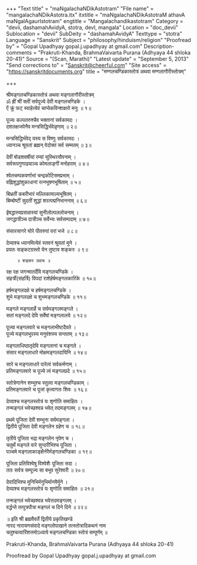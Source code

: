 +++
"Text title" = "maNgalachaNDikAstotram"
"File name" = "mangalachaNDikAstotra.itx"
itxtitle = "maNgalachaNDikAstotraM athavA maNgalAgaurIstotram"
engtitle = "Mangalachandikastotram"
Category = "devii, dashamahAvidyA, stotra, devI, mangala"
Location = "doc_devii"
Sublocation = "devii"
SubDeity = "dashamahAvidyA"
Texttype = "stotra"
Language = "Sanskrit"
Subject = "philosophy/hinduism/religion"
"Proofread by" = "Gopal Upadhyay gopal.j.upadhyay at gmail.com"
Description-comments = "Prakruti-Khanda, BrahmaVaivarta Purana (Adhyaya 44 shloka 20-41)"
Source = "(Scan, Marathi)"
"Latest update" = "September 5, 2013"
"Send corrections to" = "Sanskrit@cheerful.com"
"Site access" = "https://sanskritdocuments.org"
title = "मण्गलचण्डिकास्तोत्रं अथवा मण्गलागौरीस्तोत्रम्"

+++
  
 श्रीमङ्गलचण्डिकास्तोत्रं अथवा मङ्गलागौरीस्तोत्रम्   
ॐ ह्रीं श्रीं क्लीं सर्वपूज्ये देवी मङ्गलचण्डिके ।  
ऐं क्रूं फट् स्वाहेत्येवं चाप्येकविन्शाक्षरो मनुः ॥ १॥  
  
पूज्यः कल्पतरुश्चैव भक्तानां सर्वकामदः ।  
दशलक्षजपेनैव मन्त्रसिद्धिर्भवेन्नृणाम् ॥ २॥  
  
मन्त्रसिद्धिर्भवेद् यस्य स विष्णुः सर्वकामदः ।  
ध्यानञ्च श्रूयतां ब्रह्मन् वेदोक्तं सर्व सम्मतम् ॥ ३॥  
  
देवीं षोडशवर्षीयां रम्यां सुस्थिरयौवनाम् ।  
सर्वरूपगुणाढ्याञ्च कोमलाङ्गीं मनोहराम् ॥ ४॥  
  
श्वेतचम्पकवर्णाभां चन्द्रकोटिसमप्रभाम् ।  
वह्निशुद्धांशुकाधानां रत्नभूषणभूषिताम् ॥ ५॥  
  
बिभ्रतीं कबरीभारं मल्लिकामाल्यभूषितम् ।  
बिम्बोष्टीं सुदतीं शुद्धां शरत्पद्मनिभाननाम् ॥ ६॥  
  
ईषद्धास्यप्रसन्नास्यां सुनीलोल्पललोचनाम् ।  
जगद्धात्रीञ्च दात्रीञ्च सर्वेभ्यः सर्वसम्पदाम् ॥ ७॥  
  
संसारसागरे घोरे पीतरुपां वरां भजे ॥ ८॥  
  
देव्याश्च ध्यानमित्येवं स्तवनं श्रूयतां मुने ।  
प्रयतः सङ्कटग्रस्तो येन तुष्टाव शङ्करः ॥ ९॥  
  
        ॥ शङ्कर उवाच ॥  
  
रक्ष रक्ष जगन्मातर्देवि मङ्गलचण्डिके ।  
संहर्त्री(संहर्त्रि) विपदां राशेर्हर्षमङ्गलकारिके ॥ १०॥  
  
हर्षमङ्गलदक्षे च हर्षमङ्गलचण्डिके ।  
शुभे मङ्गलदक्षे च शुभमङ्गलचण्डिके ॥ ११॥  
  
मङ्गले मङ्गलार्हे च सर्वमङ्गलमङ्गले ।  
सतां मङ्गलदे देवि सर्वेषां मङ्गलालये ॥ १२॥  
  
पूज्या मङ्गलवारे च मङ्गलाभीष्टदैवते ।  
पूज्ये मङ्गलभूपस्य मनुवंशस्य सन्ततम् ॥ १३॥  
  
मङ्गलाधिष्ठातृदेवि मङ्गलानां च मङ्गले ।  
संसार मङ्गलाधारे मोक्षमङ्गलदायिनि ॥ १४॥  
  
सारे च मङ्गलाधारे पारेत्वं सर्वकर्मणाम् ।  
प्रतिमङ्गलवारे च पूज्ये त्वं मङ्गलप्रदे ॥ १५॥  
  
स्तोत्रेणानेन शम्भुश्च स्तुत्वा मङ्गलचण्डिकाम् ।  
प्रतिमङ्गलवारे च पूजां कृत्वागतः शिवः ॥ १६॥  
  
देव्याश्च मङ्गलस्तोत्रं यः शृणोति समाहितः ।  
तन्मङ्गलं भवेच्छश्वन्न भवेत् तदमङ्गलम् ॥ १७॥  
  
प्रथमे पूजिता देवी शम्भुना सर्वमङ्गला ।  
द्वितीये पूजिता देवी मङ्गलेन ग्रहेण च ॥ १८॥  
  
तृतीये पूजिता भद्रा मङ्गलेन नृपेण च ।  
चतुर्थे मङ्गले वारे सुन्दरीभिश्च पूजिता ।  
पञ्चमे मङ्गलाकाङ्क्षैर्नरैर्मङ्गलचण्डिका ॥ १९॥  
  
पूजिता प्रतिविश्वेषु विश्वेशैः पूजिता सदा ।  
ततः सर्वत्र सम्पूज्य सा बभूव सुरेश्वरी ॥ २०॥  
  
देवादिभिश्च मुनिभिर्मनुभिर्मानवैर्मुने ।  
देव्याश्च मङ्गलस्तोत्रं यः शृणोति समाहितः ॥ २१॥  
  
तन्मङ्गलं भवेच्छश्वन्न भवेत्तदमङ्गलम् ।  
वर्द्धन्ते तत्पुत्रपौत्रा मङ्गलं च दिने दिने ॥ २२॥  
  
॥ इति श्री ब्रह्मवैवर्ते द्वितीये प्रकृतिखण्डे  
नारद नारायणसंवादे मङ्गलोपाखाने तत्स्तोत्रादिकथनं नाम  
चतुश्चत्वारिंशत्तमोऽध्याये मङ्गलचण्डिका स्तोत्रं सम्पूर्णम् ॥  
  
  
Prakruti-Khanda, BrahmaVaivarta Purana (Adhyaya 44 shloka 20-41)  
  
Proofread by Gopal Upadhyay gopal.j.upadhyay at gmail.com  
  
